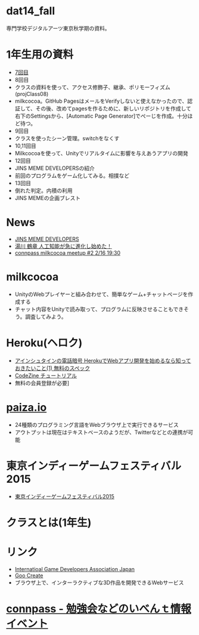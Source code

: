 dat14_fall
==========

専門学校デジタルアーツ東京秋学期の資料。

# 1年生用の資料
- [7回目](https://github.com/tanakaedu/dat14_fall/wiki/1%E5%B9%B407)
- 8回目
 - クラスの資料を使って、アクセス修飾子、継承、ポリモーフィズム(projClass08)
 - milkcocoa。GitHub PagesはメールをVerifyしないと使えなかったので、認証して、その後、改めてpagesを作るために、新しいリポジトリを作成して右下のSettingsから、[Automatic Page Generator]でぺーじを作成。十分ほど待つ。
- 9回目
 - クラスを使ったシーン管理。switchをなくす
- 10,11回目
 - Milkcocoaを使って、Unityでリアルタイムに影響を与えあうアプリの開発
- 12回目
 - JINS MEME DEVELOPERSの紹介
 - 前回のプログラムをゲーム化してみる。相撲など
- 13回目
 - 倒れた判定。内積の利用
 - JINS MEMEの企画ブレスト


# News
- [JINS MEME DEVELOPERS](http://developers.jins.com/ja/)
- [湯川 鶴章 人工知能が急に進化し始めた！](http://thewave.jp/archives/1985)
- [connpass milkcocoa meetup #2 2/16 19:30](http://mlkcca.connpass.com/event/11212/)

# milkcocoa
- UnityのWebプレイヤーと組み合わせて、簡単なゲーム+チャットページを作成する
- チャット内容をUnityで読み取って、プログラムに反映させることもできそう。調査してみよう。

# Heroku(ヘロク)
- [アインシュタインの電話暗号 HerokuでWebアプリ開発を始めるなら知っておきたいこと(1) 無料のスペック](http://blog.ruedap.com/2011/04/29/ruby-heroku-web-app-development-tips-1)
- [CodeZine チュートリアル](http://codezine.jp/article/detail/8051)
 - 無料の会員登録が必要]

# [paiza.io](http://paiza.io)
- 24種類のプログラミング言語をWebブラウザ上で実行できるサービス
- アウトプットは現在はテキストベースのようだが、Twitterなどとの連携が可能

# 東京インディーゲームフェスティバル2015
- [東京インディーゲームフェスティバル2015](http://www.igda.jp/modules/bulletin/index.php?page=article&storyid=1337)

# クラスとは(1年生)

# リンク
- [Internatioal Game Developers Association Japan](http://www.igda.jp)
- [Goo Create](http://www.goocreate.com/)
 - ブラウザ上で、インターラクティブな3D作品を開発できるWebサービス
# [connpass - 勉強会などのいべんｔ情報イベント](http://connpass.com/)


